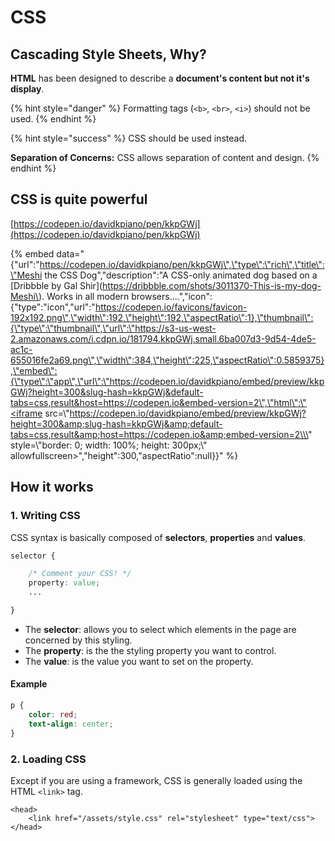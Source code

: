 # CSS

## Cascading Style Sheets, Why?

**HTML** has been designed to describe a **document's content but not it's display**.

{% hint style="danger" %}
Formatting tags \(`<b>`, `<br>`, `<i>`\) should not be used. 
{% endhint %}

{% hint style="success" %}
CSS should be used instead.

**Separation of Concerns:** CSS allows separation of content and design.
{% endhint %}

## CSS is quite powerful

[https://codepen.io/davidkpiano/pen/kkpGWj](https://codepen.io/davidkpiano/pen/kkpGWj)

{% embed data="{\"url\":\"https://codepen.io/davidkpiano/pen/kkpGWj\",\"type\":\"rich\",\"title\":\"Meshi the CSS Dog\",\"description\":\"A CSS-only animated dog based on a \[Dribbble by Gal Shir\]\(https://dribbble.com/shots/3011370-This-is-my-dog-Meshi\).  Works in all modern browsers....\",\"icon\":{\"type\":\"icon\",\"url\":\"https://codepen.io/favicons/favicon-192x192.png\",\"width\":192,\"height\":192,\"aspectRatio\":1},\"thumbnail\":{\"type\":\"thumbnail\",\"url\":\"https://s3-us-west-2.amazonaws.com/i.cdpn.io/181794.kkpGWj.small.6ba007d3-9d54-4de5-ac1c-655016fe2a69.png\",\"width\":384,\"height\":225,\"aspectRatio\":0.5859375},\"embed\":{\"type\":\"app\",\"url\":\"https://codepen.io/davidkpiano/embed/preview/kkpGWj?height=300&slug-hash=kkpGWj&default-tabs=css,result&host=https://codepen.io&embed-version=2\",\"html\":\"<iframe src=\\\"https://codepen.io/davidkpiano/embed/preview/kkpGWj?height=300&amp;slug-hash=kkpGWj&amp;default-tabs=css,result&amp;host=https://codepen.io&amp;embed-version=2\\\" style=\\\"border: 0; width: 100%; height: 300px;\\\" allowfullscreen></iframe>\",\"height\":300,\"aspectRatio\":null}}" %}

## How it works

### 1. Writing CSS

CSS syntax is basically composed of **selectors**, **properties** and **values**.

```css
selector {

    /* Comment your CSS! */
    property: value;
    ...

}
```

* The **selector**: allows you to select which elements in the page are concerned by this styling.
* The **property**: is the the styling property you want to control.
* The **value**: is the value you want to set on the property.

#### Example

```css
p {
    color: red;
    text-align: center;
}
```

### 2. Loading CSS

Except if you are using a framework, CSS is generally loaded using the HTML `<link>` tag.

```markup
<head>
    <link href="/assets/style.css" rel="stylesheet" type="text/css">
</head>
```



